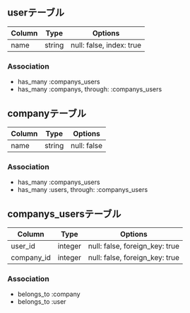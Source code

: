 ## userテーブル

|Column|Type|Options|
|------|----|-------|
|name|string|null: false, index: true|

### Association
- has_many :companys_users
- has_many :companys, through: :companys_users

## companyテーブル

|Column|Type|Options|
|------|----|-------|
|name|string|null: false|

### Association
- has_many :companys_users
- has_many :users, through: :companys_users

## companys_usersテーブル

|Column|Type|Options|
|------|----|-------|
|user_id|integer|null: false, foreign_key: true|
|company_id|integer|null: false, foreign_key: true|

### Association
- belongs_to :company
- belongs_to :user